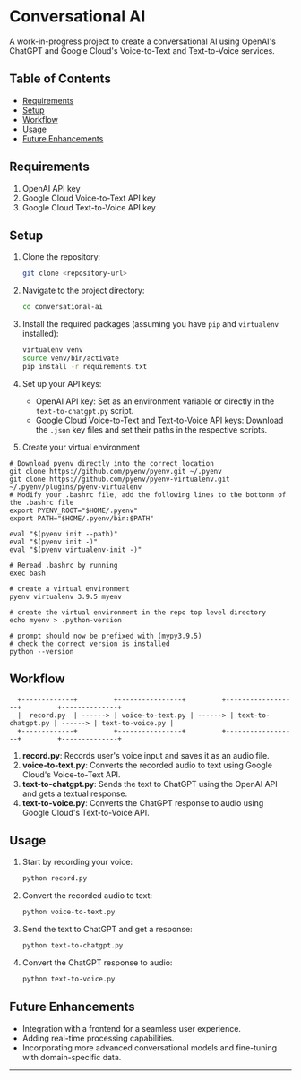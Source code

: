 # Conversational AI

A work-in-progress project to create a conversational AI using OpenAI's ChatGPT and Google Cloud's Voice-to-Text and Text-to-Voice services.

## Table of Contents

- [Requirements](#requirements)
- [Setup](#setup)
- [Workflow](#workflow)
- [Usage](#usage)
- [Future Enhancements](#future-enhancements)

## Requirements

1. OpenAI API key
2. Google Cloud Voice-to-Text API key
3. Google Cloud Text-to-Voice API key

## Setup

1. Clone the repository:
   ```bash
   git clone <repository-url>
   ```

2. Navigate to the project directory:
   ```bash
   cd conversational-ai
   ```

3. Install the required packages (assuming you have `pip` and `virtualenv` installed):
   ```bash
   virtualenv venv
   source venv/bin/activate
   pip install -r requirements.txt
   ```

4. Set up your API keys:
   - OpenAI API key: Set as an environment variable or directly in the `text-to-chatgpt.py` script.
   - Google Cloud Voice-to-Text and Text-to-Voice API keys: Download the `.json` key files and set their paths in the respective scripts.
  
5. Create your virtual environment
```
# Download pyenv directly into the correct location
git clone https://github.com/pyenv/pyenv.git ~/.pyenv
git clone https://github.com/pyenv/pyenv-virtualenv.git ~/.pyenv/plugins/pyenv-virtualenv
# Modify your .bashrc file, add the following lines to the bottonm of the .bashrc file
export PYENV_ROOT="$HOME/.pyenv"
export PATH="$HOME/.pyenv/bin:$PATH"

eval "$(pyenv init --path)"
eval "$(pyenv init -)"
eval "$(pyenv virtualenv-init -)"

# Reread .bashrc by running
exec bash

# create a virtual environment
pyenv virtualenv 3.9.5 myenv

# create the virtual environment in the repo top level directory
echo myenv > .python-version

# prompt should now be prefixed with (mypy3.9.5)
# check the correct version is installed
python --version

```

## Workflow

```
  +-------------+         +----------------+         +------------------+         +--------------+
  |  record.py  | ------> | voice-to-text.py | ------> | text-to-chatgpt.py | ------> | text-to-voice.py |
  +-------------+         +----------------+         +------------------+         +--------------+
```

1. **record.py**: Records user's voice input and saves it as an audio file.
2. **voice-to-text.py**: Converts the recorded audio to text using Google Cloud's Voice-to-Text API.
3. **text-to-chatgpt.py**: Sends the text to ChatGPT using the OpenAI API and gets a textual response.
4. **text-to-voice.py**: Converts the ChatGPT response to audio using Google Cloud's Text-to-Voice API.

## Usage

1. Start by recording your voice:
   ```bash
   python record.py
   ```

2. Convert the recorded audio to text:
   ```bash
   python voice-to-text.py
   ```

3. Send the text to ChatGPT and get a response:
   ```bash
   python text-to-chatgpt.py
   ```

4. Convert the ChatGPT response to audio:
   ```bash
   python text-to-voice.py
   ```

## Future Enhancements

- Integration with a frontend for a seamless user experience.
- Adding real-time processing capabilities.
- Incorporating more advanced conversational models and fine-tuning with domain-specific data.

--- 

